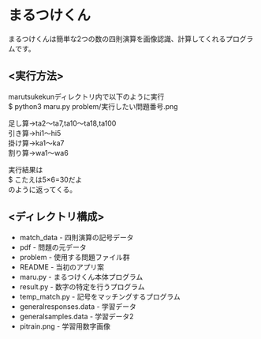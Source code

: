 # まるつけくん
まるつけくんは簡単な2つの数の四則演算を画像認識、計算してくれるプログラムです。  
## <実行方法>  
marutsukekunディレクトリ内で以下のように実行  
$ python3 maru.py problem/実行したい問題番号.png  

足し算→ta2〜ta7,ta10〜ta18,ta100  
引き算→hi1〜hi5  
掛け算→ka1〜ka7  
割り算→wa1〜wa6  

実行結果は  
$ こたえは5×6=30だよ  
のように返ってくる。  

## <ディレクトリ構成>
- match_data              - 四則演算の記号データ  
- pdf                     - 問題の元データ  
- problem                 - 使用する問題ファイル群  
- README                  - 当初のアプリ案  
- maru.py                 - まるつけくん本体プログラム
- result.py               - 数字の特定を行うプログラム
- temp_match.py           - 記号をマッチングするプログラム
- generalresponses.data   - 学習データ
- generalsamples.data     - 学習データ2
- pitrain.png             - 学習用数字画像
